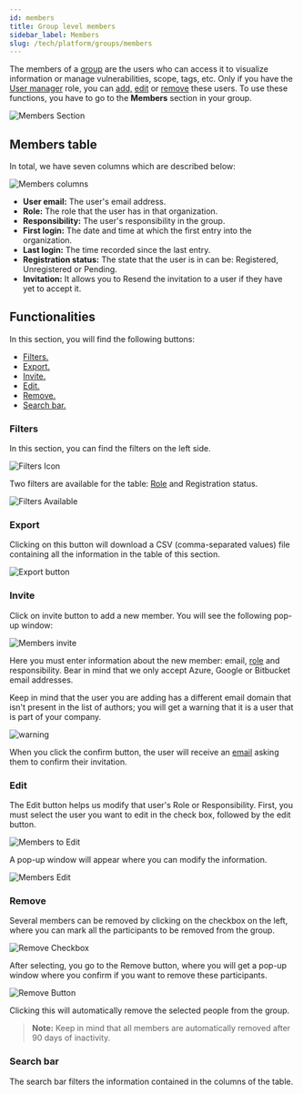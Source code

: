 ```yaml
---
id: members
title: Group level members
sidebar_label: Members
slug: /tech/platform/groups/members
---
```


The members of a [group](/tech/platform/groups/introduction/)
are the users
who can access it
to visualize information
or manage vulnerabilities,
scope,
tags,
etc.
Only if you have the
[User manager](/tech/platform/groups/roles#user-manager-role)
role,
you can [add,](/tech/platform/groups/members/#add)
[edit](/tech/platform/groups/members/#edit)
or [remove](/tech/platform/groups/members/#remove)
these users.
To use these functions,
you have to go to the
**Members** section
in your group.

![Members Section](https://res.cloudinary.com/fluid-attacks/image/upload/v1684329526/docs/web/groups/members/members_view.png)

## Members table

In total, we have seven columns which are described below:

![Members columns](https://res.cloudinary.com/fluid-attacks/image/upload/v1684329675/docs/web/groups/members/members_columns.png)

- **User email:**
  The user's email address.
- **Role:**
  The role that the user has
  in that organization.
- **Responsibility:**
  The user's responsibility in
  the group.
- **First login:**
  The date and time at which the
  first entry into the organization.
- **Last login:**
  The time recorded since the last entry.
- **Registration status:**
  The state that the user is in can be:
  Registered,
  Unregistered or Pending.
- **Invitation:**
  It allows you to Resend the
  invitation to a user if they
  have yet to accept it.

## Functionalities

In this section,
you will find the
following buttons:

- [Filters.](/tech/platform/groups/members/#filters)
- [Export.](/tech/platform/groups/members/#export)
- [Invite.](/tech/platform/groups/members/#invite)
- [Edit.](/tech/platform/groups/members/#edit)
- [Remove.](/tech/platform/groups/members/#remove)
- [Search bar.](/tech/platform/groups/members/#search-bar)

### Filters

In this section,
you can find the filters on the
left side.

![Filters Icon](https://res.cloudinary.com/fluid-attacks/image/upload/v1684329769/docs/web/groups/members/filters_members.png)

Two filters are available
for the table: [Role](/tech/platform/groups/roles/) and
Registration status.

![Filters Available](https://res.cloudinary.com/fluid-attacks/image/upload/v1684329900/docs/web/groups/members/filters_type.png)

### Export

Clicking on this button will
download a CSV (comma-separated
values) file containing all
the information in the table
of this section.

![Export button](https://res.cloudinary.com/fluid-attacks/image/upload/v1684329988/docs/web/groups/members/export_button.png)

### Invite

Click on invite button to
add a new member.
You will see the following
pop-up window:

![Members invite](https://res.cloudinary.com/fluid-attacks/image/upload/v1684330585/docs/web/groups/members/add_members.png)

Here you must enter information
about the new member:
email,
[role](/tech/platform/groups/roles)
and responsibility.
Bear in mind that we
only accept Azure,
Google or Bitbucket email addresses.

Keep in mind that the user you are adding
has a different email domain that isn't present
in the list of authors;
you will get a warning that it is a user that is part of your company.

![warning](https://res.cloudinary.com/fluid-attacks/image/upload/v1686675706/docs/web/groups/members/warning.png)

When you click the confirm button, the user
will receive an [email](/tech/platform/notifications#access-granted)
asking them to confirm their invitation.

### Edit

The Edit button helps us modify that user's
Role or Responsibility.
First,
you must select the user you want to edit in the check box,
followed by the edit button.

![Members to Edit](https://res.cloudinary.com/fluid-attacks/image/upload/v1684330841/docs/web/groups/members/edit_members.png)

A pop-up window will appear
where you can modify the
information.

![Members Edit](https://res.cloudinary.com/fluid-attacks/image/upload/v1684330934/docs/web/groups/members/member_edit.png)

### Remove

Several members can be removed by
clicking on the checkbox on the left,
where you can mark all the participants
to be removed from the group.

![Remove Checkbox](https://res.cloudinary.com/fluid-attacks/image/upload/v1684331083/docs/web/groups/members/remove_member.png)

After selecting, you go to the Remove button,
where you will get a pop-up window
where you confirm if you want to
remove these participants.

![Remove Button](https://res.cloudinary.com/fluid-attacks/image/upload/v1684331145/docs/web/groups/members/confirm_remove.png)

Clicking this will automatically remove
the selected people from the group.

> **Note:** Keep in mind that all members are automatically
> removed after 90 days of inactivity.

### Search bar

The search bar filters the information
contained in the columns of the table.
